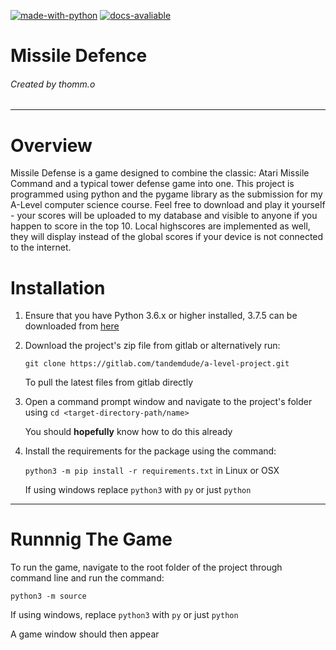 [![made-with-python](https://img.shields.io/badge/Made%20with-Python-1f425f.svg)](https://www.python.org/)  [![docs-avaliable](https://img.shields.io/badge/Docs-Available-green.svg)](https://tandemdude.gitlab.io/a-level-project/)


# Missile Defence
###### Created by thomm.o
---
# Overview
Missile Defense is a game designed to combine the classic: Atari Missile Command and a typical tower defense
game into one. This project is programmed using python and the pygame library as the submission for my
A-Level computer science course. Feel free to download and play it yourself - your scores will be uploaded
to my database and visible to anyone if you happen to score in the top 10. Local highscores are implemented
as well, they will display instead of the global scores if your device is not connected to the internet.

# Installation
1. Ensure that you have Python 3.6.x or higher installed, 3.7.5 can be downloaded from [here](https://www.python.org/downloads/release/python-375/)
2. Download the project's zip file from gitlab or alternatively run:
    
    `git clone https://gitlab.com/tandemdude/a-level-project.git`

    To pull the latest files from gitlab directly

3. Open a command prompt window and navigate to the project's folder using `cd <target-directory-path/name>`
    
    You should **hopefully** know how to do this already

4. Install the requirements for the package using the command:

    `python3 -m pip install -r requirements.txt` in Linux or OSX

    If using windows replace `python3` with `py` or just `python`

---
# Runnnig The Game
To run the game, navigate to the root folder of the project through command line and run the command:

`python3 -m source`

If using windows, replace `python3` with `py` or just `python`

A game window should then appear
